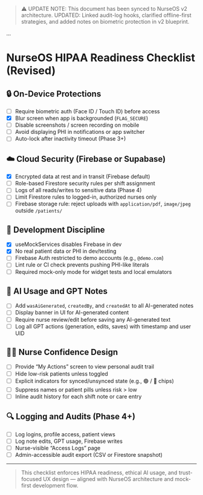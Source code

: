 > ⚠️ UPDATE NOTE: This document has been synced to NurseOS v2 architecture.
> UPDATED: Linked audit-log hooks, clarified offline-first strategies, and added notes on biometric protection in v2 blueprint.

...

# NurseOS HIPAA Readiness Checklist (Revised)

## 🔒 On-Device Protections
- [ ] Require biometric auth (Face ID / Touch ID) before access
- [x] Blur screen when app is backgrounded (`FLAG_SECURE`)
- [ ] Disable screenshots / screen recording on mobile
- [ ] Avoid displaying PHI in notifications or app switcher
- [ ] Auto-lock after inactivity timeout (Phase 3+)

## ☁️ Cloud Security (Firebase or Supabase)
- [x] Encrypted data at rest and in transit (Firebase default)
- [ ] Role-based Firestore security rules per shift assignment
- [ ] Logs of all reads/writes to sensitive data (Phase 4)
- [ ] Limit Firestore rules to logged-in, authorized nurses only
- [ ] Firebase storage rule: reject uploads with `application/pdf`, `image/jpeg` outside `/patients/`

## 🧪 Development Discipline
- [x] useMockServices disables Firebase in dev
- [x] No real patient data or PHI in dev/testing
- [ ] Firebase Auth restricted to demo accounts (e.g., `@demo.com`)
- [ ] Lint rule or CI check prevents pushing PHI-like literals
- [ ] Required mock-only mode for widget tests and local emulators

## 🧠 AI Usage and GPT Notes
- [ ] Add `wasAiGenerated`, `createdBy`, and `createdAt` to all AI-generated notes
- [ ] Display banner in UI for AI-generated content
- [ ] Require nurse review/edit before saving any AI-generated text
- [ ] Log all GPT actions (generation, edits, saves) with timestamp and user UID

## 👩‍⚕️ Nurse Confidence Design
- [ ] Provide “My Actions” screen to view personal audit trail
- [ ] Hide low-risk patients unless toggled
- [ ] Explicit indicators for synced/unsynced state (e.g., 🟢 / 🔴 chips)
- [ ] Suppress names or patient pills unless risk > low
- [ ] Inline audit history for each shift note or care entry

## 🔍 Logging and Audits (Phase 4+)
- [ ] Log logins, profile access, patient views
- [ ] Log note edits, GPT usage, Firebase writes
- [ ] Nurse-visible “Access Logs” page
- [ ] Admin-accessible audit export (CSV or Firestore snapshot)

---

> This checklist enforces HIPAA readiness, ethical AI usage, and trust-focused UX design — aligned with NurseOS architecture and mock-first development flow.
